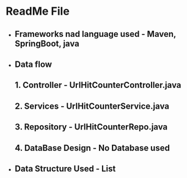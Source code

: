 #           ReadMe File

*   ##    Frameworks nad language used - Maven, SpringBoot, java
*   ##    Data flow
    ##   1. Controller - UrlHitCounterController.java
    ##   2. Services - UrlHitCounterService.java
    ##   3. Repository - UrlHitCounterRepo.java
    ##   4. DataBase Design - No Database used 

* ## Data Structure Used - List


